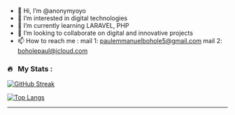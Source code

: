 - 👋 Hi, I’m @anonymyoyo
- 👀 I’m interested in digital technologies
- 🌱 I’m currently learning LARAVEL, PHP 
- 💞️ I’m looking to collaborate on digital and innovative projects
- 📫 How to reach me : mail 1: paulemmanuelbohole5@gmail.com
                       mail 2: boholepaul@icloud.com

### 🔥 &nbsp; My Stats :
[![GitHub Streak](http://github-readme-streak-stats.herokuapp.com?user=anonymyoyo&theme=dark&background=000000)](https://git.io/streak-stats)

[![Top Langs](https://github-readme-stats.vercel.app/api/top-langs/?username=anonymyoyo&layout=compact&theme=vision-friendly-dark)](https://github.com/anuraghazra/github-readme-stats)

---
<!---
anonymyoyo/anonymyoyo is a ✨ special ✨ repository because its `README.md` (this file) appears on your GitHub profile.
You can click the Preview link to take a look at your changes.
--->
